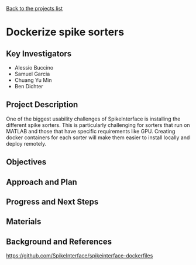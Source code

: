 [Back to the projects list](../../)

<!-- For information on how to write GitHub .md files see https://guides.github.com/features/mastering-markdown/ -->

# Dockerize spike sorters

## Key Investigators

- Alessio Buccino
- Samuel Garcia
- Chuang Yu Min
- Ben Dichter

<!-- - Investigator 1 (Affiliation)-->
<!-- - Investigator 2 (Affiliation)-->

## Project Description

<!-- Add a short paragraph describing the project. -->


One of the biggest usability challenges of SpikeInterface is installing the different spike sorters. This is particularly challenging for sorters that run on MATLAB and those that have specific requirements like GPU. Creating docker containers for each sorter will make them easier to install locally and deploy remotely.

## Objectives

<!-- Briefly describe the objectives of your project. What would you like to achive?-->

<!-- 1. Objective A. Describe it in 1-2 sentences.-->
<!-- 1. Objective B. Describe it in 1-2 sentences.-->
<!-- 1. ...-->

## Approach and Plan

<!-- 1. Describe the steps of your planned approach to reach the objectives.-->
<!-- 1. ... -->
<!-- 1. ... -->

## Progress and Next Steps

<!--Populate this section as you are making progress before/during/after the hackathon-->
<!--Describe the progress you have made on the project,e.g., which objectives you have achieved and how.-->
<!--Describe the next steps you are planing to take to complete the project.-->

## Materials

<!--If available add links to the materials relevant to the project, e.g., the code generated for the project or data used-->
<!--If available add pictures and links to videos that demonstrate what has been accomplished.-->
<!--![Description of picture](Example2.jpg)-->

## Background and References

https://github.com/SpikeInterface/spikeinterface-dockerfiles

<!--Use this space for information that may help people better understand your project, like links to papers, source code, or data ,e.g:-->
<!-- - Source code: https://github.com/YourUser/YourRepository -->
<!-- - Documentation: https://link.to.docs -->
<!-- - Test data: https://link.to.test.data -->

